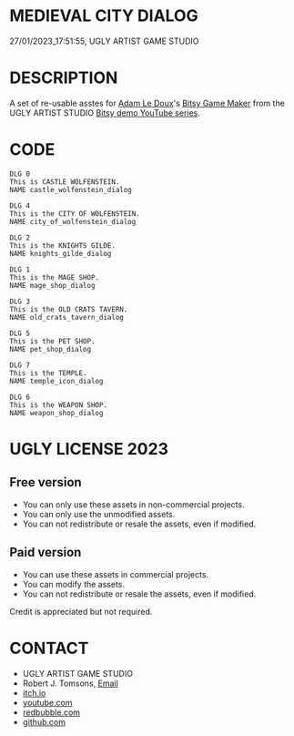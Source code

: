 MEDIEVAL CITY DIALOG
====================
27/01/2023_17:51:55, UGLY ARTIST GAME STUDIO

DESCRIPTION
===========

A set of re-usable asstes for [Adam Le Doux](https://twitter.com/adamledoux)'s 
[Bitsy Game Maker](https://ledoux.itch.io/bitsy) from the UGLY ARTIST 
STUDIO [Bitsy demo YouTube series](https://www.youtube.com/@uglyartistgamestudio).

CODE
====

	DLG 0
	This is CASTLE WOLFENSTEIN.
	NAME castle_wolfenstein_dialog

	DLG 4
	This is the CITY OF WOLFENSTEIN. 
	NAME city_of_wolfenstein_dialog

	DLG 2
	This is the KNIGHTS GILDE.
	NAME knights_gilde_dialog

	DLG 1
	This is the MAGE SHOP.
	NAME mage_shop_dialog

	DLG 3
	This is the OLD CRATS TAVERN.
	NAME old_crats_tavern_dialog

	DLG 5
	This is the PET SHOP. 
	NAME pet_shop_dialog

	DLG 7
	This is the TEMPLE.
	NAME temple_icon_dialog

	DLG 6
	This is the WEAPON SHOP.
	NAME weapon_shop_dialog

UGLY LICENSE 2023
================= 

Free version
------------

* You can only use these assets in non-commercial projects.
* You can only use the unmodified assets.
* You can not redistribute or resale the assets, even if modified.

Paid version
------------

* You can use these assets in commercial projects.
* You can modify the assets.
* You can not redistribute or resale  the assets, even if modified.

Credit is appreciated but not required.

CONTACT
=======

* UGLY ARTIST GAME STUDIO
* Robert J. Tomsons, [Email](robertjtomsons@icloud.com)
* [itch.io](https://ugly-artist-studio.itch.io) 
* [youtube.com](https://www.youtube.com/@uglyartistgamestudio)
* [redbubble.com](https://www.redbubble.com/people/uglyartistmerch/)
* [github.com](https://github.com/uglyartistgamestudio)